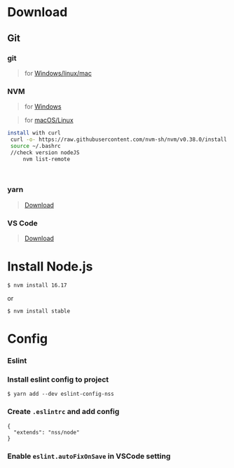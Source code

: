 # Download


## Git

### git

> for [Windows/linux/mac](https://git-scm.com/downloads)



### NVM

> for [Windows](https://github.com/coreybutler/nvm-windows/releases)

> for [macOS/Linux](https://github.com/nvm-sh/nvm#install--update-script)

```bash
install with curl
 curl -o- https://raw.githubusercontent.com/nvm-sh/nvm/v0.38.0/install.sh | bash
 source ~/.bashrc
 //check version nodeJS
     nvm list-remote

 
```

### yarn

> [Download](https://yarnpkg.com/en/docs/install)

### VS Code

> [Download](https://code.visualstudio.com/download)

# Install Node.js

```
$ nvm install 16.17
```
or
```
$ nvm install stable
```

# Config

### Eslint

### Install eslint config to project

```
$ yarn add --dev eslint-config-nss
```

### Create `.eslintrc` and add config

```
{
  "extends": "nss/node"
}
```

### Enable `eslint.autoFixOnSave` in VSCode setting